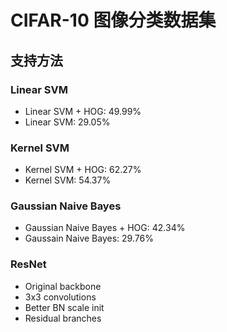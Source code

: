 # CIFAR-10 图像分类数据集

## 支持方法

### Linear SVM

- Linear SVM + HOG: 49.99%
- Linear SVM: 29.05%

### Kernel SVM

- Kernel SVM + HOG: 62.27%
- Kernel SVM: 54.37%

### Gaussian Naive Bayes

- Gaussian Naive Bayes + HOG: 42.34%
- Gaussain Naive Bayes: 29.76%

### ResNet

- Original backbone
- 3x3 convolutions
- Better BN scale init
- Residual branches
